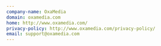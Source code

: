 ```yaml
---
company-name: OxaMedia
domain: oxamedia.com
home: http://www.oxamedia.com/
privacy-policy: http://www.oxamedia.com/privacy-policy/
email: support@oxamedia.com
---
```




